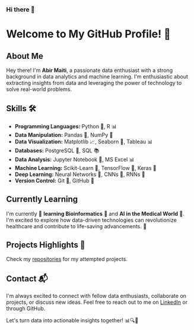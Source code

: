 ### Hi there 👋


# Welcome to My GitHub Profile! 👋

## About Me
Hey there! I'm **Abir Maiti**, a passionate data enthusiast with a strong background in data analytics and machine learning. I'm enthusiastic about extracting insights from data and leveraging the power of technology to solve real-world problems.

## Skills 🛠️
- **Programming Languages:** Python 🐍, R 📊
- **Data Manipulation:** Pandas 🐼, NumPy 🔢
- **Data Visualization:** Matplotlib 📈, Seaborn 🌊, Tableau 📊
- **Databases:** PostgreSQL 🐘, SQL 📚
- **Data Analysis:** Jupyter Notebook 📓, MS Excel 📊
- **Machine Learning:** Scikit-Learn 🤖, TensorFlow 🧠, Keras 🌠
- **Deep Learning:** Neural Networks 🧠, CNNs 📸, RNNs 🔄
- **Version Control:** Git 📜, GitHub 🐙

## Currently Learning
I'm currently 🌿 **learning Bioinformatics** 🧬 and **AI in the Medical World** 🏥. I'm excited to explore how data-driven technologies can revolutionize healthcare and contribute to life-saving advancements. 🌟


## Projects Highlights 🚀
Check my [repositories](https://github.com/Abirgit44?tab=repositories) for my attempted projects.

## Contact 📬
I'm always excited to connect with fellow data enthusiasts, collaborate on projects, or discuss new ideas. Feel free to reach out to me on [LinkedIn](https://www.linkedin.com/in/abir-maiti-7584a0201/) or through GitHub.

Let's turn data into actionable insights together! 📊🔍🚀

